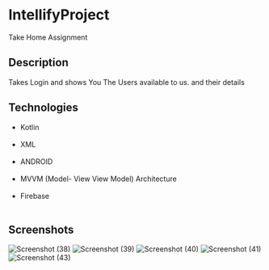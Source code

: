 # IntellifyProject

Take Home Assignment

## Description

Takes Login and shows You The Users available to us. and their details

## Technologies
 
 - Kotlin<br><br>
 - XML  <br><br>
 - ANDROID <br><br> 
 - MVVM (Model- View View Model) Architecture<br><BR>
 - Firebase<br><br>

## Screenshots

![Screenshot (38)](https://user-images.githubusercontent.com/64160698/112711966-60ab4900-8ef2-11eb-95e1-2622512a9c45.png)
![Screenshot (39)](https://user-images.githubusercontent.com/64160698/112711967-630da300-8ef2-11eb-8886-8fd26ded46ef.png)
![Screenshot (40)](https://user-images.githubusercontent.com/64160698/112711968-643ed000-8ef2-11eb-86d9-e4e6669b7ec2.png)
![Screenshot (41)](https://user-images.githubusercontent.com/64160698/112711970-66089380-8ef2-11eb-96ef-4c4ec21da29d.png)
![Screenshot (43)](https://user-images.githubusercontent.com/64160698/112711971-686aed80-8ef2-11eb-983b-c07fbcb64360.png)
